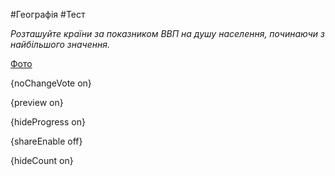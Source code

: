 #Географія #Тест

*Розташуйте країни за показником ВВП на душу населення, починаючи з найбільшого значення.*

[Фото](https://zno.osvita.ua//doc/images/znotest/29/2949/58.jpg)

{noChangeVote on}

{preview on}

{hideProgress on}

{shareEnable off}

{hideCount on}

